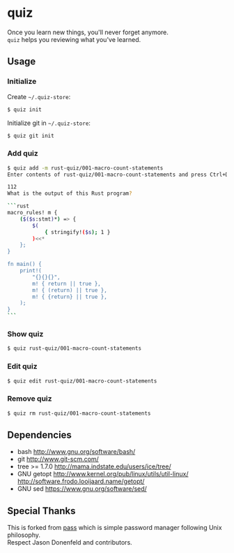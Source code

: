 # quiz

Once you learn new things, you'll never forget anymore.  
`quiz` helps you reviewing what you've learned.

## Usage

### Initialize

Create `~/.quiz-store`:

```bash
$ quiz init
```

Initialize git in `~/.quiz-store`:

```bash
$ quiz git init
```

### Add quiz

````bash
$ quiz add -m rust-quiz/001-macro-count-statements
Enter contents of rust-quiz/001-macro-count-statements and press Ctrl+D when finished:

112
What is the output of this Rust program?

```rust
macro_rules! m {
    ($($s:stmt)*) => {
        $(
            { stringify!($s); 1 }
        )<<*
    };
}

fn main() {
    print!(
        "{}{}{}",
        m! { return || true },
        m! { (return) || true },
        m! { {return} || true },
    );
}
```
````

### Show quiz

```bash
$ quiz rust-quiz/001-macro-count-statements
```

### Edit quiz

```bash
$ quiz edit rust-quiz/001-macro-count-statements
```

### Remove quiz

```bash
$ quiz rm rust-quiz/001-macro-count-statements
```

## Dependencies

- bash
  http://www.gnu.org/software/bash/
- git
  http://www.git-scm.com/
- tree >= 1.7.0
  http://mama.indstate.edu/users/ice/tree/
- GNU getopt
  http://www.kernel.org/pub/linux/utils/util-linux/
  http://software.frodo.looijaard.name/getopt/
- GNU sed
  https://www.gnu.org/software/sed/

## Special Thanks

This is forked from [pass](https://www.passwordstore.org) which is simple password manager following Unix philosophy.  
Respect Jason Donenfeld and contributors.
